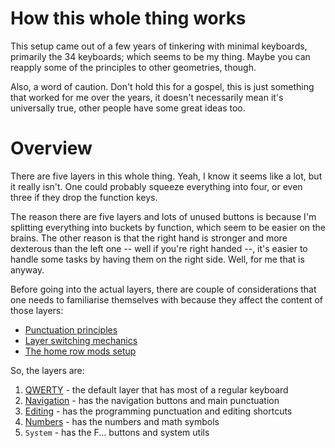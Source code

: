 # How this whole thing works

This setup came out of a few years of tinkering with minimal keyboards, 
primarily the 34 keyboards; which seems to be my thing. Maybe you can reapply
some of the principles to other geometries, though.

Also, a word of caution. Don't hold this for a gospel, this is just something
that worked for me over the years, it doesn't necessarily mean it's universally
true, other people have some great ideas too.

# Overview

There are five layers in this whole thing. Yeah, I know it seems like a lot, but
it really isn't. One could probably squeeze everything into four, or even three
if they drop the function keys.

The reason there are five layers and lots of unused buttons is because I'm
splitting everything into buckets by function, which seem to be easier on the
brains. The other reason is that the right hand is stronger and more dexterous
than the left one -- well if you're right handed --, it's easier to handle some
tasks by having them on the right side. Well, for me that is anyway.

Before going into the actual layers, there are couple of considerations that one
needs to familiarise themselves with because they affect the content of those
layers:

* [Punctuation principles](./punctuation.md)
* [Layer switching mechanics](./layer-switching.md)
* [The home row mods setup](./home-row-mods.md)

So, the layers are:

1. [QWERTY](./qwerty.md) - the default layer that has most of a regular keyboard
2. [Navigation](./navigation.md) - has the navigation buttons and main punctuation
3. [Editing](./editing.md) - has the programming punctuation and editing shortcuts
4. [Numbers](./numbers.md) - has the numbers and math symbols
5. `System` - has the F... buttons and system utils
